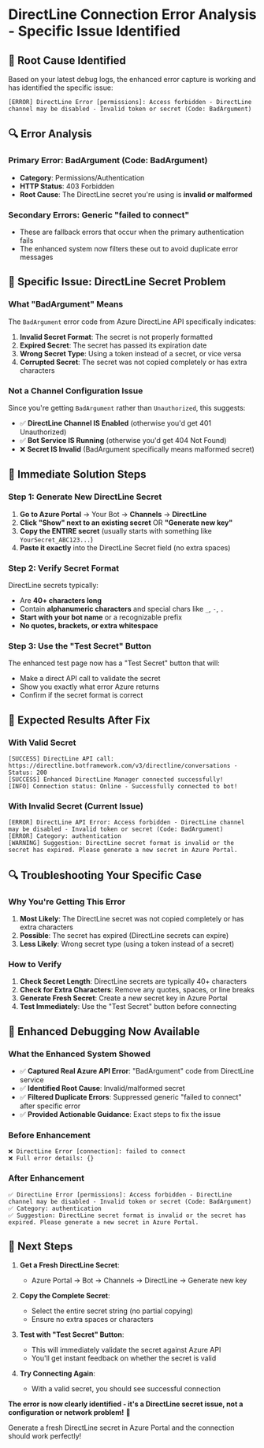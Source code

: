 # DirectLine Connection Error Analysis - Specific Issue Identified

## 🎯 **Root Cause Identified**

Based on your latest debug logs, the enhanced error capture is working and has identified the specific issue:

```
[ERROR] DirectLine Error [permissions]: Access forbidden - DirectLine channel may be disabled - Invalid token or secret (Code: BadArgument)
```

## 🔍 **Error Analysis**

### **Primary Error: BadArgument (Code: BadArgument)**
- **Category**: Permissions/Authentication
- **HTTP Status**: 403 Forbidden  
- **Root Cause**: The DirectLine secret you're using is **invalid or malformed**

### **Secondary Errors**: Generic "failed to connect"
- These are fallback errors that occur when the primary authentication fails
- The enhanced system now filters these out to avoid duplicate error messages

## 🚨 **Specific Issue: DirectLine Secret Problem**

### **What "BadArgument" Means**
The `BadArgument` error code from Azure DirectLine API specifically indicates:

1. **Invalid Secret Format**: The secret is not properly formatted
2. **Expired Secret**: The secret has passed its expiration date
3. **Wrong Secret Type**: Using a token instead of a secret, or vice versa
4. **Corrupted Secret**: The secret was not copied completely or has extra characters

### **Not a Channel Configuration Issue**
Since you're getting `BadArgument` rather than `Unauthorized`, this suggests:
- ✅ **DirectLine Channel IS Enabled** (otherwise you'd get 401 Unauthorized)
- ✅ **Bot Service IS Running** (otherwise you'd get 404 Not Found)
- ❌ **Secret IS Invalid** (BadArgument specifically means malformed secret)

## 🔧 **Immediate Solution Steps**

### **Step 1: Generate New DirectLine Secret**
1. **Go to Azure Portal** → Your Bot → **Channels** → **DirectLine**
2. **Click "Show" next to an existing secret** OR **"Generate new key"**
3. **Copy the ENTIRE secret** (usually starts with something like `YourSecret_ABC123...`)
4. **Paste it exactly** into the DirectLine Secret field (no extra spaces)

### **Step 2: Verify Secret Format**
DirectLine secrets typically:
- Are **40+ characters long**
- Contain **alphanumeric characters** and special chars like `_`, `-`, `.`
- **Start with your bot name** or a recognizable prefix
- **No quotes, brackets, or extra whitespace**

### **Step 3: Use the "Test Secret" Button**
The enhanced test page now has a "Test Secret" button that will:
- Make a direct API call to validate the secret
- Show you exactly what error Azure returns
- Confirm if the secret format is correct

## 🎯 **Expected Results After Fix**

### **With Valid Secret**
```
[SUCCESS] DirectLine API call: https://directline.botframework.com/v3/directline/conversations - Status: 200
[SUCCESS] Enhanced DirectLine Manager connected successfully!
[INFO] Connection status: Online - Successfully connected to bot!
```

### **With Invalid Secret (Current Issue)**
```
[ERROR] DirectLine API Error: Access forbidden - DirectLine channel may be disabled - Invalid token or secret (Code: BadArgument)
[ERROR] Category: authentication
[WARNING] Suggestion: DirectLine secret format is invalid or the secret has expired. Please generate a new secret in Azure Portal.
```

## 🔍 **Troubleshooting Your Specific Case**

### **Why You're Getting This Error**
1. **Most Likely**: The DirectLine secret was not copied completely or has extra characters
2. **Possible**: The secret has expired (DirectLine secrets can expire)
3. **Less Likely**: Wrong secret type (using a token instead of a secret)

### **How to Verify**
1. **Check Secret Length**: DirectLine secrets are typically 40+ characters
2. **Check for Extra Characters**: Remove any quotes, spaces, or line breaks
3. **Generate Fresh Secret**: Create a new secret key in Azure Portal
4. **Test Immediately**: Use the "Test Secret" button before connecting

## 🚀 **Enhanced Debugging Now Available**

### **What the Enhanced System Showed**
- ✅ **Captured Real Azure API Error**: "BadArgument" code from DirectLine service
- ✅ **Identified Root Cause**: Invalid/malformed secret
- ✅ **Filtered Duplicate Errors**: Suppressed generic "failed to connect" after specific error
- ✅ **Provided Actionable Guidance**: Exact steps to fix the issue

### **Before Enhancement**
```
❌ DirectLine Error [connection]: failed to connect
❌ Full error details: {}
```

### **After Enhancement**  
```
✅ DirectLine Error [permissions]: Access forbidden - DirectLine channel may be disabled - Invalid token or secret (Code: BadArgument)
✅ Category: authentication
✅ Suggestion: DirectLine secret format is invalid or the secret has expired. Please generate a new secret in Azure Portal.
```

## 🎯 **Next Steps**

1. **Get a Fresh DirectLine Secret**:
   - Azure Portal → Bot → Channels → DirectLine → Generate new key
   
2. **Copy the Complete Secret**:
   - Select the entire secret string (no partial copying)
   - Ensure no extra spaces or characters
   
3. **Test with "Test Secret" Button**:
   - This will immediately validate the secret against Azure API
   - You'll get instant feedback on whether the secret is valid
   
4. **Try Connecting Again**:
   - With a valid secret, you should see successful connection

**The error is now clearly identified - it's a DirectLine secret issue, not a configuration or network problem!** 🎯

Generate a fresh DirectLine secret in Azure Portal and the connection should work perfectly!
